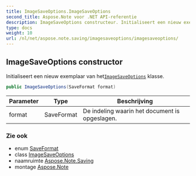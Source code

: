```yaml
---
title: ImageSaveOptions.ImageSaveOptions
second_title: Aspose.Note voor .NET API-referentie
description: ImageSaveOptions constructeur. Initialiseert een nieuw exemplaar van hetImageSaveOptions klasse.
type: docs
weight: 10
url: /nl/net/aspose.note.saving/imagesaveoptions/imagesaveoptions/
---
```

## ImageSaveOptions constructor

Initialiseert een nieuw exemplaar van het[`ImageSaveOptions`](../) klasse.

```csharp
public ImageSaveOptions(SaveFormat format)
```

| Parameter | Type | Beschrijving |
| --- | --- | --- |
| format | SaveFormat | De indeling waarin het document is opgeslagen. |

### Zie ook

* enum [SaveFormat](../../../aspose.note/saveformat/)
* class [ImageSaveOptions](../)
* naamruimte [Aspose.Note.Saving](../../imagesaveoptions/)
* montage [Aspose.Note](../../../)



